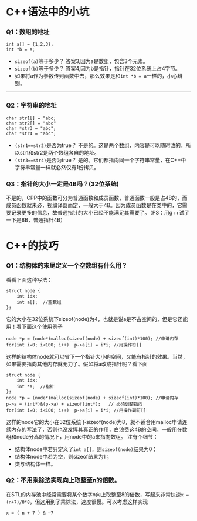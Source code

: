 # C++语法中的小坑

### Q1：数组的地址
```
int a[] = {1,2,3};
int *b = a;
```
- `sizeof(a)`等于多少？
答案3,因为a是数组，包含3个元素。
- `sizeof(b)`等于多少？
答案4,因为b是指针，指针在32位系统上占4字节。
- 如果将a作为参数传到函数中去，那么效果是和`int *b = a`一样的，小心辨别。


-----
### Q2：字符串的地址

```
char str1[] = "abc;
char str2[] = "abc"
char *str3 = "abc";
char *str4 = "abc";
```
- `(str1==str2)`是否为true？
不是的。这是两个数组，内容是可以随时改的，所以str1和str2是两个数组各自的地址。
- `(str3==str4)`是否为true？
是的。它们都指向同一个字符串常量，在C++中字符串常量一样就必然仅有1份拷贝。

### Q3：指针的大小一定是4B吗？(32位系统)
不是的，CPP中的函数可分为普通函数和成员函数，普通函数一般是占4B的，而成员函数就未必，视编译器而定，一般大于4B。因为成员函数是在类中的，它需要记录更多的信息，故普通指针的大小已经不能满足其需要了。（PS：用g++试了一下是8B，普通指针4B）



# C++的技巧

### Q1：结构体的末尾定义一个空数组有什么用？

看看下面这种写法：
```
struct node {
    int idx;
    int a[];  //空数组
};
```
它的大小在32位系统下sizeof(node)为4，也就是说a是不占空间的，但是它还能用！看下面这个使用例子
```
node *p = (node*)malloc(sizeof(node) + sizeof(int)*100); //申请内存
for(int i=0; i<100; i++)  p->a[i] = i*i; //用操作符[]
```
这样的结构体node就可以省下一个指针大小的空间，又能有指针的效果。当然，如果需要指向其他内存就无力了。假如将a改成指针呢？看下面
```
struct node {
    int idx;
    int *a;  //指针
};
node *p = (node*)malloc(sizeof(node) + sizeof(int)*100); //申请内存
p->a = (int*)&(p->a) + sizeof(int*);   // 必须调整指向
for(int i=0; i<100; i++)  p->a[i] = i*i; //用操作副符[]
```
这样的node它的大小在32位系统下sizeof(node)为8，就不适合用malloc申请连续内存的写法了，否则也没发挥其真正的作用，白浪费这4B的空间。一般用在数组和node分离的情况下，用node中的a来指向数组。
注有个细节：
- 结构体node中若只定义了`int a[]`，则`sizeof(node)`结果为0；
- 结构体node中若为空，则sizeof结果为1；
- 类与结构体一样。

### Q2：不用乘除法实现向上取整至n的倍数。

在STL的内存池中经常需要将某个数字n向上取整至8的倍数，写起来非常快速`x = (n+7)/8*8`，但这用到了乘除法，速度很慢。可以考虑这样实现
```
x = ( n + 7 ) & ~7
```



